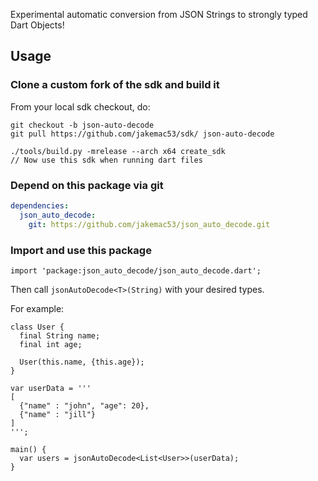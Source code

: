 Experimental automatic conversion from JSON Strings to strongly typed Dart
Objects!

## Usage

### Clone a custom fork of the sdk and build it

From your local sdk checkout, do:

```
git checkout -b json-auto-decode
git pull https://github.com/jakemac53/sdk/ json-auto-decode

./tools/build.py -mrelease --arch x64 create_sdk
// Now use this sdk when running dart files
```

### Depend on this package via git

```yaml
dependencies:
  json_auto_decode:
    git: https://github.com/jakemac53/json_auto_decode.git
```

### Import and use this package

```
import 'package:json_auto_decode/json_auto_decode.dart';
```

Then call `jsonAutoDecode<T>(String)` with your desired types.

For example:

```
class User {
  final String name;
  final int age;

  User(this.name, {this.age});
}

var userData = '''
[
  {"name" : "john", "age": 20},
  {"name" : "jill"}
]
''';

main() {
  var users = jsonAutoDecode<List<User>>(userData); 
}
```
